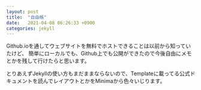 ```yaml
---
layout: post
title:  "自由帳"
date:   2021-04-08 06:26:33 +0900
categories: jekyll
---
```


Github.ioを通してウェブサイトを無料でホストできることは以前から知っていたけど、
簡単にローカルでも、Github上でも公開ができたので今後自由にメモとかを残して行けたらと思います。

とりあえずJekyllの使い方もまだままならないので、Templateに載ってる公式ドキュメントを読んでレイアウトとかをMinimaから色々いじります。

